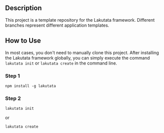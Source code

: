 ## Description

This project is a template repository for the Lakutata framework. Different branches represent different application
templates.

## How to Use

In most cases, you don't need to manually clone this project. After installing the Lakutata framework globally, you can
simply execute the command `lakutata init` or `lakutata create` in the command line.

### Step 1

    npm install -g lakutata

### Step 2

    lakutata init

or

    lakutata create

